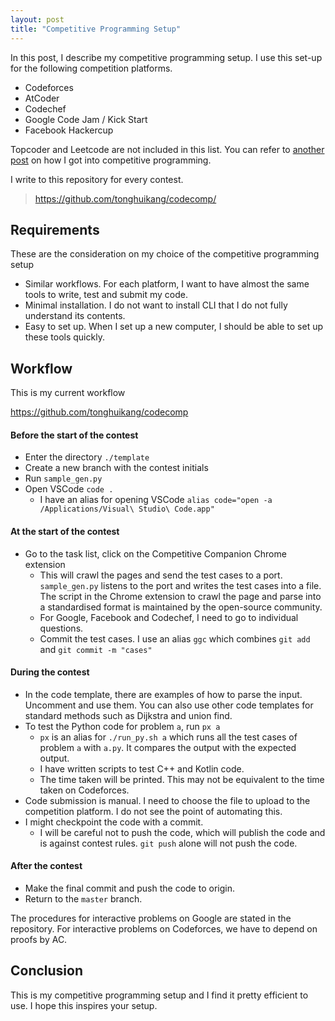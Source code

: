 ```yaml
---
layout: post
title: "Competitive Programming Setup"
---
```


In this post, I describe my competitive programming setup. I use this set-up for the following competition platforms.

- Codeforces
- AtCoder
- Codechef
- Google Code Jam / Kick Start
- Facebook Hackercup

Topcoder and Leetcode are not included in this list. You can refer to [another post](https://blog.huikang.dev/2021/05/13/competitive-programming.html) on how I got into competitive programming.

I write to this repository for every contest.
> https://github.com/tonghuikang/codecomp/ 


## Requirements

These are the consideration on my choice of the competitive programming setup

- Similar workflows. For each platform, I want to have almost the same tools to write, test and submit my code.
- Minimal installation. I do not want to install CLI that I do not fully understand its contents.
- Easy to set up. When I set up a new computer, I should be able to set up these tools quickly.


## Workflow

This is my current workflow

https://github.com/tonghuikang/codecomp

#### Before the start of the contest

- Enter the directory `./template`
- Create a new branch with the contest initials
- Run `sample_gen.py`
- Open VSCode `code .`
	- I have an alias for opening VSCode `alias code="open -a /Applications/Visual\ Studio\ Code.app"`


#### At the start of the contest

- Go to the task list, click on the Competitive Companion Chrome extension
  - This will crawl the pages and send the test cases to a port. `sample_gen.py` listens to the port and writes the test cases into a file. The script in the Chrome extension to crawl the page and parse into a standardised format is maintained by the open-source community.
  - For Google, Facebook and Codechef, I need to go to individual questions.
  - Commit the test cases. I use an alias `ggc` which combines `git add` and `git commit -m "cases"`


#### During the contest

- In the code template, there are examples of how to parse the input. Uncomment and use them. You can also use other code templates for standard methods such as Dijkstra and union find.
- To test the Python code for problem `a`, run `px a`
  - `px` is an alias for `./run_py.sh a` which runs all the test cases of problem `a` with `a.py`. It compares the output with the expected output.
  - I have written scripts to test C++ and Kotlin code.
  - The time taken will be printed. This may not be equivalent to the time taken on Codeforces.
- Code submission is manual. I need to choose the file to upload to the competition platform. I do not see the point of automating this.
- I might checkpoint the code with a commit.
  - I will be careful not to push the code, which will publish the code and is against contest rules. `git push` alone will not push the code.


#### After the contest

- Make the final commit and push the code to origin.
- Return to the `master` branch.

The procedures for interactive problems on Google are stated in the repository. For interactive problems on Codeforces, we have to depend on proofs by AC.


## Conclusion

This is my competitive programming setup and I find it pretty efficient to use. I hope this inspires your setup.

